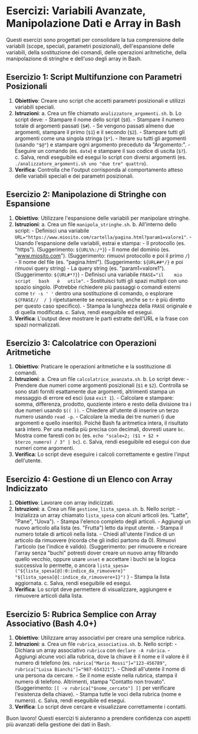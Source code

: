 # Esercizi: Variabili Avanzate, Manipolazione Dati e Array in Bash

Questi esercizi sono progettati per consolidare la tua comprensione delle variabili (scope, speciali, parametri posizionali), dell'espansione delle variabili, della sostituzione dei comandi, delle operazioni aritmetiche, della manipolazione di stringhe e dell'uso degli array in Bash.

## Esercizio 1: Script Multifunzione con Parametri Posizionali

1.  **Obiettivo**: Creare uno script che accetti parametri posizionali e utilizzi variabili speciali.
2.  **Istruzioni**:
    a.  Crea un file chiamato `analizzatore_argomenti.sh`.
    b.  Lo script deve:
        -   Stampare il nome dello script (`$0`).
        -   Stampare il numero totale di argomenti passati (`$#`).
        -   Se vengono passati almeno due argomenti, stampare il primo (`$1`) e il secondo (`$2`).
        -   Stampare tutti gli argomenti come una singola stringa (`$*`).
        -   Iterare su tutti gli argomenti (usando `"$@"`) e stampare ogni argomento preceduto da "Argomento:".
        -   Eseguire un comando (es. `date`) e stampare il suo codice di uscita (`$?`).
    c.  Salva, rendi eseguibile ed esegui lo script con diversi argomenti (es. `./analizzatore_argomenti.sh uno "due tre" quattro`).
3.  **Verifica**: Controlla che l'output corrisponda al comportamento atteso delle variabili speciali e dei parametri posizionali.

## Esercizio 2: Manipolazione di Stringhe con Espansione

1.  **Obiettivo**: Utilizzare l'espansione delle variabili per manipolare stringhe.
2.  **Istruzioni**:
    a.  Crea un file `manipola_stringhe.sh`.
    b.  All'interno dello script:
        -   Definisci una variabile `URL="https://www.miosito.com/cartella/pagina.html?param1=valore1"`.
        -   Usando l'espansione delle variabili, estrai e stampa:
            -   Il protocollo (es. "https"). (Suggerimento: `${URL%%:/*}`)
            -   Il nome del dominio (es. "www.miosito.com"). (Suggerimento: rimuovi protocollo e poi il primo `/`)
            -   Il nome del file (es. "pagina.html"). (Suggerimento: `${URL##*/}` e poi rimuovi query string)
            -   La query string (es. "param1=valore1"). (Suggerimento: `${URL#*?}`)
        -   Definisci una variabile `FRASE="il    mio     script   bash   è   utile"`.
        -   Sostituisci tutti gli spazi multipli con uno spazio singolo. (Potrebbe richiedere più passaggi o comandi esterni come `tr -s ' '` dentro una sostituzione di comando, o esplorare `${FRASE//  / }` ripetutamente se necessario, anche se `tr` è più diretto per questo caso specifico).
        -   Stampa la lunghezza della `FRASE` originale e di quella modificata.
    c.  Salva, rendi eseguibile ed esegui.
3.  **Verifica**: L'output deve mostrare le parti estratte dell'URL e la frase con spazi normalizzati.

## Esercizio 3: Calcolatrice con Operazioni Aritmetiche

1.  **Obiettivo**: Praticare le operazioni aritmetiche e la sostituzione di comandi.
2.  **Istruzioni**:
    a.  Crea un file `calcolatrice_avanzata.sh`.
    b.  Lo script deve:
        -   Prendere due numeri come argomenti posizionali (`$1` e `$2`). Controlla se sono stati forniti esattamente due argomenti, altrimenti stampa un messaggio di errore ed esci (usa `exit 1`).
        -   Calcolare e stampare: somma, differenza, prodotto, quoziente intero e resto della divisione tra i due numeri usando `$(( ))`.
        -   Chiedere all'utente di inserire un terzo numero usando `read -p`.
        -   Calcolare la media dei tre numeri (i due argomenti e quello inserito). Poiché Bash fa aritmetica intera, il risultato sarà intero. Per una media più precisa con decimali, dovresti usare `bc`. Mostra come faresti con `bc` (es. `echo "scale=2; ($1 + $2 + $terzo_numero) / 3" | bc`).
    c.  Salva, rendi eseguibile ed esegui con due numeri come argomenti.
3.  **Verifica**: Lo script deve eseguire i calcoli correttamente e gestire l'input dell'utente.

## Esercizio 4: Gestione di un Elenco con Array Indicizzato

1.  **Obiettivo**: Lavorare con array indicizzati.
2.  **Istruzioni**:
    a.  Crea un file `gestione_lista_spesa.sh`.
    b.  Nello script:
        -   Inizializza un array chiamato `lista_spesa` con alcuni articoli (es. "Latte", "Pane", "Uova").
        -   Stampa l'elenco completo degli articoli.
        -   Aggiungi un nuovo articolo alla lista (es. "Frutta") letto da input utente.
        -   Stampa il numero totale di articoli nella lista.
        -   Chiedi all'utente l'indice di un articolo da rimuovere (ricorda che gli indici partono da 0). Rimuovi l'articolo (se l'indice è valido). (Suggerimento: per rimuovere e ricreare l'array senza "buchi" potresti dover creare un nuovo array filtrando quello vecchio, oppure usare `unset` e accettare i buchi se la logica successiva lo permette, o ancora `lista_spesa=("${lista_spesa[@]:0:indice_da_rimuovere}" "${lista_spesa[@]:indice_da_rimuovere+1}")` )
        -   Stampa la lista aggiornata.
    c.  Salva, rendi eseguibile ed esegui.
3.  **Verifica**: Lo script deve permettere di visualizzare, aggiungere e rimuovere articoli dalla lista.

## Esercizio 5: Rubrica Semplice con Array Associativo (Bash 4.0+)

1.  **Obiettivo**: Utilizzare array associativi per creare una semplice rubrica.
2.  **Istruzioni**:
    a.  Crea un file `rubrica_associativa.sh`.
    b.  Nello script:
        -   Dichiara un array associativo `rubrica` con `declare -A rubrica`.
        -   Aggiungi alcune voci alla rubrica, dove la chiave è il nome e il valore è il numero di telefono (es. `rubrica["Mario Rossi"]="123-456789"`, `rubrica["Luisa Bianchi"]="987-654321"`).
        -   Chiedi all'utente il nome di una persona da cercare.
        -   Se il nome esiste nella rubrica, stampa il numero di telefono. Altrimenti, stampa "Contatto non trovato". (Suggerimento: `[[ -v rubrica["$nome_cercato"] ]]` per verificare l'esistenza della chiave).
        -   Stampa tutte le voci della rubrica (nome e numero).
    c.  Salva, rendi eseguibile ed esegui.
3.  **Verifica**: Lo script deve cercare e visualizzare correttamente i contatti.

Buon lavoro! Questi esercizi ti aiuteranno a prendere confidenza con aspetti più avanzati della gestione dei dati in Bash.